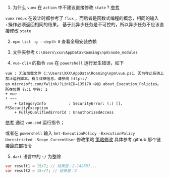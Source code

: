 1. 为什么 `vuex` 在 `action` 中不建议直接修改 `state` ? [参考](https://www.zhihu.com/question/48759748/answer/112823337)

`vuex` `redux` 在设计时都参考了 `flux` ，而后者是函数式编程的概念，相同的输入+操作必须返回相同的结果。
基于此异步任务是不可控的，所以异步任务不应该直接修改 `state`

2. `npm list -g --depth 0` 查看全局安装依赖

3. 文件夹参考 `C:\Users\xxx\AppData\Roaming\npm\node_modules`

4. `vue-cli4` 的指令 `vue` 在 `powershell` 运行发生错误，如下
```
vue : 无法加载文件 C:\Users\XXX\AppData\Roaming\npm\vue.ps1，因为在此系统上禁止运行脚本。有关详细信息，请参阅 https:/
go.microsoft.com/fwlink/?LinkID=135170 中的 about_Execution_Policies。
所在位置 行:1 字符: 1
+ vue
+ ~~~
    + CategoryInfo          : SecurityError: (:) []，PSSecurityException
    + FullyQualifiedErrorId : UnauthorizedAccess
```
[参考](https://github.com/vuejs/vue-cli/issues/3424#issuecomment-465143737) 通过 `vue.cmd` 运行指令；

或者在 `powershell` 输入 `Set-ExecutionPolicy -ExecutionPolicy Unrestricted -Scope CurrentUser` 修改策略 [策略修改](https://docs.microsoft.com/zh-cn/powershell/module/microsoft.powershell.security/set-executionpolicy?view=powershell-7) 具体参考 github 那个链接最底部指令 

5.  `dart` 语言中的 `~/` 为整除
``` dart
var result1 = 15/7; // 结果是：2.142857...
var result2 = 15~/7; // 结果是：2
```
